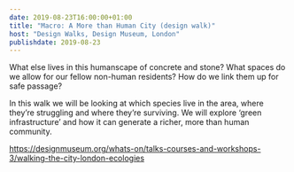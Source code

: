 ```yaml
---
date: 2019-08-23T16:00:00+01:00
title: "Macro: A More than Human City (design walk)"
host: "Design Walks, Design Museum, London"
publishdate: 2019-08-23
---
```


What else lives in this humanscape of concrete and stone? What spaces do we allow for our fellow non-human residents? How do we link them up for safe passage?
 
In this walk we will be looking at which species live in the area, where they’re struggling and where they’re surviving. We will explore ‘green infrastructure’ and how it can generate a richer, more than human community.

https://designmuseum.org/whats-on/talks-courses-and-workshops-3/walking-the-city-london-ecologies